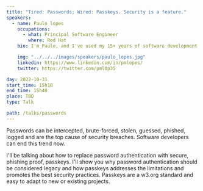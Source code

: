 ```yaml
---
title: "Tired: Passwords; Wired: Passkeys. Security is a feature."
speakers:
  - name: Paulo lopes
    occupations:
      - what: Principal Software Engineer
        where: Red Hat
    bio: I'm Paulo, and I've used my 15+ years of software development experience to write secure distributed system and open-source libraries for many industries. In the last 7 years, I work as core developer on open source reactive systems libraries that power high-performance systems and frameworks you may use daily. I've implemented one of the first FIDO2 conformant open-source libraries for the JVM and am a true believer and advocate for the use of strong security standards on the JVM.

    img: "../../../images/speakers/paulo_lopes.jpg"
    linkedin: https://www.linkedin.com/in/pmlopes/
    twitter: https://twitter.com/pml0p35

day: 2022-10-31
start_time: 15h10
end_time: 15h40
place: TBD
type: Talk

path: /talks/passwords
---
```


Passwords can be intercepted, brute-forced, stolen, guessed, phished, logged and are the top cause of security breaches. Software developers can end this trend now.

I'll be talking about how to replace password authentication with secure, phishing proof, passkeys. I'll show you why password authentication should be considered legacy and how passkeys addresses the limitations and promotes the best security practices. Passkeys are a w3.org standard and easy to adapt to new or existing projects.
